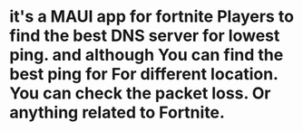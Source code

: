 # it's a MAUI app for fortnite Players to find the best DNS server for lowest ping. and although You can find the best ping for For different location. You can check the packet loss. Or anything related to Fortnite.
